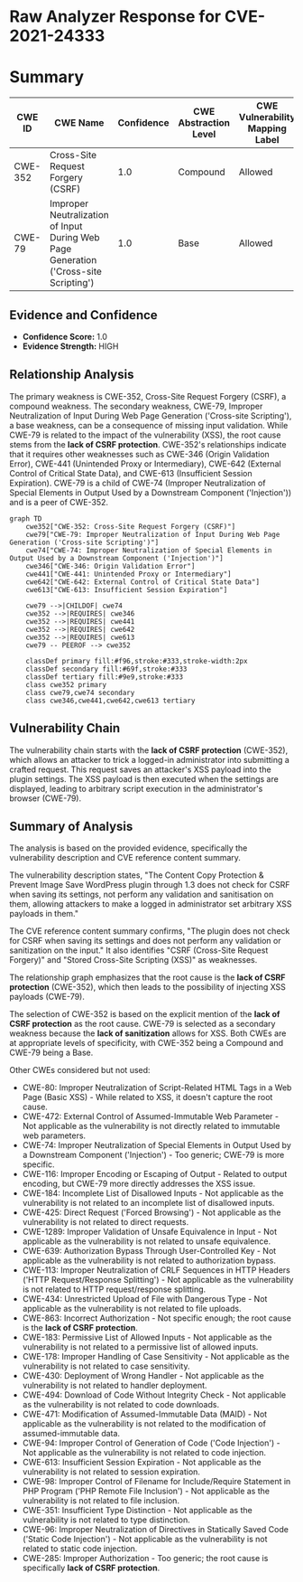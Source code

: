 # Raw Analyzer Response for CVE-2021-24333

# Summary

| CWE ID | CWE Name | Confidence | CWE Abstraction Level | CWE Vulnerability Mapping Label | CWE-Vulnerability Mapping Notes |
|---|---|---|---|---|---|
| CWE-352 | Cross-Site Request Forgery (CSRF) | 1.0 | Compound | Allowed | Primary CWE |
| CWE-79 | Improper Neutralization of Input During Web Page Generation ('Cross-site Scripting') | 1.0 | Base | Allowed | Secondary Candidate |

## Evidence and Confidence

*   **Confidence Score:** 1.0
*   **Evidence Strength:** HIGH

## Relationship Analysis
The primary weakness is CWE-352, Cross-Site Request Forgery (CSRF), a compound weakness. The secondary weakness, CWE-79, Improper Neutralization of Input During Web Page Generation ('Cross-site Scripting'), a base weakness, can be a consequence of missing input validation. While CWE-79 is related to the impact of the vulnerability (XSS), the root cause stems from the **lack of CSRF protection**. CWE-352's relationships indicate that it requires other weaknesses such as CWE-346 (Origin Validation Error), CWE-441 (Unintended Proxy or Intermediary), CWE-642 (External Control of Critical State Data), and CWE-613 (Insufficient Session Expiration). CWE-79 is a child of CWE-74 (Improper Neutralization of Special Elements in Output Used by a Downstream Component ('Injection')) and is a peer of CWE-352.

```mermaid
graph TD
    cwe352["CWE-352: Cross-Site Request Forgery (CSRF)"]
    cwe79["CWE-79: Improper Neutralization of Input During Web Page Generation ('Cross-site Scripting')"]
    cwe74["CWE-74: Improper Neutralization of Special Elements in Output Used by a Downstream Component ('Injection')"]
    cwe346["CWE-346: Origin Validation Error"]
    cwe441["CWE-441: Unintended Proxy or Intermediary"]
    cwe642["CWE-642: External Control of Critical State Data"]
    cwe613["CWE-613: Insufficient Session Expiration"]

    cwe79 -->|CHILDOF| cwe74
    cwe352 -->|REQUIRES| cwe346
    cwe352 -->|REQUIRES| cwe441
    cwe352 -->|REQUIRES| cwe642
    cwe352 -->|REQUIRES| cwe613
    cwe79 -- PEEROF --> cwe352
    
    classDef primary fill:#f96,stroke:#333,stroke-width:2px
    classDef secondary fill:#69f,stroke:#333
    classDef tertiary fill:#9e9,stroke:#333
    class cwe352 primary
    class cwe79,cwe74 secondary
    class cwe346,cwe441,cwe642,cwe613 tertiary
```

## Vulnerability Chain
The vulnerability chain starts with the **lack of CSRF protection** (CWE-352), which allows an attacker to trick a logged-in administrator into submitting a crafted request. This request saves an attacker's XSS payload into the plugin settings. The XSS payload is then executed when the settings are displayed, leading to arbitrary script execution in the administrator's browser (CWE-79).

## Summary of Analysis
The analysis is based on the provided evidence, specifically the vulnerability description and CVE reference content summary.

The vulnerability description states, "The Content Copy Protection & Prevent Image Save WordPress plugin through 1.3 does not check for CSRF when saving its settings, not perform any validation and sanitisation on them, allowing attackers to make a logged in administrator set arbitrary XSS payloads in them."

The CVE reference content summary confirms, "The plugin does not check for CSRF when saving its settings and does not perform any validation or sanitization on the input." It also identifies "CSRF (Cross-Site Request Forgery)" and "Stored Cross-Site Scripting (XSS)" as weaknesses.

The relationship graph emphasizes that the root cause is the **lack of CSRF protection** (CWE-352), which then leads to the possibility of injecting XSS payloads (CWE-79).

The selection of CWE-352 is based on the explicit mention of the **lack of CSRF protection** as the root cause. CWE-79 is selected as a secondary weakness because the **lack of sanitization** allows for XSS. Both CWEs are at appropriate levels of specificity, with CWE-352 being a Compound and CWE-79 being a Base.

Other CWEs considered but not used:

*   CWE-80: Improper Neutralization of Script-Related HTML Tags in a Web Page (Basic XSS) - While related to XSS, it doesn't capture the root cause.
*   CWE-472: External Control of Assumed-Immutable Web Parameter - Not applicable as the vulnerability is not directly related to immutable web parameters.
*   CWE-74: Improper Neutralization of Special Elements in Output Used by a Downstream Component ('Injection') - Too generic; CWE-79 is more specific.
*   CWE-116: Improper Encoding or Escaping of Output - Related to output encoding, but CWE-79 more directly addresses the XSS issue.
*   CWE-184: Incomplete List of Disallowed Inputs - Not applicable as the vulnerability is not related to an incomplete list of disallowed inputs.
*   CWE-425: Direct Request ('Forced Browsing') - Not applicable as the vulnerability is not related to direct requests.
*   CWE-1289: Improper Validation of Unsafe Equivalence in Input - Not applicable as the vulnerability is not related to unsafe equivalence.
*   CWE-639: Authorization Bypass Through User-Controlled Key - Not applicable as the vulnerability is not related to authorization bypass.
*   CWE-113: Improper Neutralization of CRLF Sequences in HTTP Headers ('HTTP Request/Response Splitting') - Not applicable as the vulnerability is not related to HTTP request/response splitting.
*   CWE-434: Unrestricted Upload of File with Dangerous Type - Not applicable as the vulnerability is not related to file uploads.
*   CWE-863: Incorrect Authorization - Not specific enough; the root cause is the **lack of CSRF protection**.
*   CWE-183: Permissive List of Allowed Inputs - Not applicable as the vulnerability is not related to a permissive list of allowed inputs.
*   CWE-178: Improper Handling of Case Sensitivity - Not applicable as the vulnerability is not related to case sensitivity.
*   CWE-430: Deployment of Wrong Handler - Not applicable as the vulnerability is not related to handler deployment.
*   CWE-494: Download of Code Without Integrity Check - Not applicable as the vulnerability is not related to code downloads.
*   CWE-471: Modification of Assumed-Immutable Data (MAID) - Not applicable as the vulnerability is not related to the modification of assumed-immutable data.
*   CWE-94: Improper Control of Generation of Code ('Code Injection') - Not applicable as the vulnerability is not related to code injection.
*   CWE-613: Insufficient Session Expiration - Not applicable as the vulnerability is not related to session expiration.
*   CWE-98: Improper Control of Filename for Include/Require Statement in PHP Program ('PHP Remote File Inclusion') - Not applicable as the vulnerability is not related to file inclusion.
*   CWE-351: Insufficient Type Distinction - Not applicable as the vulnerability is not related to type distinction.
*   CWE-96: Improper Neutralization of Directives in Statically Saved Code ('Static Code Injection') - Not applicable as the vulnerability is not related to static code injection.
*   CWE-285: Improper Authorization - Too generic; the root cause is specifically **lack of CSRF protection**.